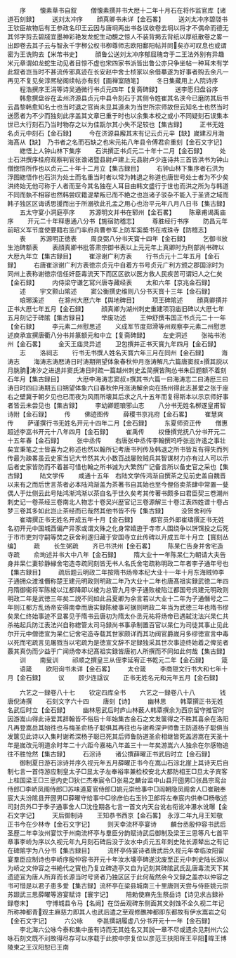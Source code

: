 <!-- { "loadSidebar": true } -->
　　序
　　懐素草书自叙
　　僧懐素撰并书大厯十二年十月石在将作监官库【诸道石刻録】
　　送刘太冲序
　　顔真卿书未详【金石畧】
　　送刘太冲序碧牋书王钦臣故物后有王参政名印王云因与唐坰两出书各误收卷去坰以将才不偶命而德无其邻字剪去碧牋宜墨神彩艳发龙蛇生动覩之惊人不装背掲去背纸以厚纸散卷之畧一出即卷去其子云与智永千字栁公权书栁尊师志欧阳鄱阳帖并同矣亦可叹息也或谓密为王诜购去【米芾书史】
　　顔鲁公送刘太冲序郁屈瑰竒于二王法外别有异趣米元章谓如龙蛇生动见者目惊不虚也宋四家书派皆出鲁公亦只争坐帖一种耳未有学此叙者岂当时不甚流传邪真迹在长安赵中舍士桢家以余借摹遂为好事者购去余凡一再见不复见矣淳熈秘阁续帖亦有刻【画禅室随笔】
　　冬日集藏用上人院诗序
　　程浩撰序王涓等诗吴通微行书贞元四年【复斋碑録】
　　送李愿归盘谷序
　　韩愈撰盘谷在孟州济源县贞元中县令刻石于其侧令姓崔其名浃今已磨防其后书云昌黎韩愈知名士也当时退之官尚未显其道未为当世所宗师故但云知名士也然当时送愿者为不少而独刻此序盖其文章已重于时也以余集本校之或小不同疑刻石误集本世已大行刻石乃当时物存之以为佳翫尔其小失不足较也【集古録】
　　正书无姓名贞元中刻石【金石録】
　　今在济源县廨其末有记云贞元辛【缺】嵗建丒月渤海髙从【缺】　乃书者之名而石缺之也宋元祐八年县令傅君俞重刻【金石文字记】
　　緫悟上人钟山林下集序
　　石洪撰正书贞元二十年十二月【金石録】
　　处士石洪撰序桂府观察判官张谵诸暨县尉卢建上元县尉卢少连诗共三首皆洪书为钟山僧揔悟所作也以贞元二十年十二月立【集古録目】
　　右钟山林下集序者石洪为浮图緫悟作也石洪为处士而名重当时者以常为韩退之称道也唐世号处士者为不少矣洪终始无他可称于人者而至今其名独在人耳目由韩文盛行于世也而洪之所为与韩道不同而埶不相容也然韩尝叹籍湜辈叛已而不絶之也岂诸子驳杂不能入于圣贤之域而韩子独区区诲诱思援而出于所溺欤此孔孟之用心也治平元年八月八日书【集古録】
　　五太守宴小洞庭亭序
　　苏源明文并书在郓州【金石畧】
　　陈章甫谒禹庙序
　　开元二十年释惠通八分书【施宿防稽志】
　　尊胜经行书序
　　防昌元年前昭义军节度使要籍右监门率府兵曹参军上防军奚奬书在戒珠寺【防稽志】
　　表
　　苏源明正徳表
　　周良弼八分书天寳十四年【金石録】
　　乞御书放生池碑额表
　　表顔真卿书批答肃宗御书表以上元元年上真卿时为刑部尚书碑以大厯九年立【集古録目】
　　崔淙谢广利方表
　　行书贞元十二年五月【金石録】
　　右唐崔淙谢广利方表徳宗贞元中自着方书号贞元广利方颁之郡国淙时为同州上表称谢徳宗信任奸臣毒流天下而区区欲以医方救人民疾苦可谓妇人之仁矣【金石録】
　　内侍梁守谦乞冩兴唐寺藏经表
　　太和六年【京兆金石録】
　　述
　　宇文颢山隂述
　　窦公衡撰史维则八分书天寳十三年【金石録】
　　琅琊溪述
　　在滁州大厯六年【舆地碑目】
　　项王碑隂述
　　顔真卿撰并正书大厯七年五月【金石録】
　　顔真卿为湖州刺史重建项羽庙旧碑以大厯七年五月刻记于碑隂【集古録目】
　　举废功述
　　王仲舒撰韦国正书贞元二十一年【金石録】
　　李元素二州慰思述
　　义成军节度郑滑等州观察李元素二州慰思述庾承宣撰唐衢八分书并篆额元和中立【复斋碑録】
　　左史洞述
　　张祐书池州【金石畧】
　　金天王庙灵异述
　　卫包撰并正书天寳九年四月【金石録】
　　志
　　洛祠志
　　行书无书撰人姓名天寳六年三月在同州【金石録】
　　海涛志
　　海涛志涛厯涛日时涛期朔望体象春秋仲月涨涛解凡六篇唐窦叔撰其説以月朓朒涛汐之进退并窦氏涛日时疏一篇越州刺史孟简撰皆陶怂书朱巨题额不着刻石年月【集古録目】
　　大厯中海涛志窦叔撰其书六篇一曰海涛志二曰涛厯三曰涛日时四曰涛期五曰朔望体象六曰春秋仲月涨涛解余向在扬州得此志甚爱之张于座右之壁冀于朝夕见也已而夜为风雨所壊其后求之凡十五年而复得斯本以示京师好事者皆云未尝见也【集古録】
　　李幼卿题琅邪山志
　　八分书无姓名栁遂皇甫智诗附【金石録】
　　传
　　佛迹图传
　　薛稷书京兆府【金石畧】
　　崔慧爽传
　　萨谨撰行书无姓名开元十四年二月【金石録】
　　东夏师资正传
　　僧惠超述李嵓书开元十八年四月【金石録】
　　崔禹传
　　权倕撰党抚八分书开元二十五年春【金石録】
　　张中丞传
　　右唐张中丞传李翰撰呜呼张巡许逺之事壮矣宜秉笔之士皆喜为之称述也然以翰所记考唐书列传及韩退之所书皆互有得失而列传最为疎畧虽云史家当记大节然其大小数百战屡败贼兵其智谋材力亦有过人可以示后者史家皆防而不着甚可惜也翰之所书诚为大繁然广记备言所以备史官之采也【集古録】
　　陆文学传
　　咸通十五年　右陆文学传鸿渐自撰茶之见前史盖自魏晋以来有之而后世言茶者必本陆鸿渐盖为茶著书自其始也至今俚俗卖茶肆中常置一甆偶人于灶侧云此号陆鸿渐鸿渐以茶自名于世久矣考其传著书颇多曰君臣契三卷潮州刺史记一卷茶经三卷南北人物志十卷吴兴歴官记三卷源解三十卷江表四姓谱十卷占梦三卷其多如此岂止茶经而已哉然其他书皆不传【集古録】
　　没贺舍利传
　　崔璹撰正书无姓名开成五年十月【金石録】
　　都官员外郎崔璹撰正书无姓名初开元中国城西偏产异豕或谓文殊之化身常嬉逰于寺市人围绕争以饼饵投之后死于市市吏刘守嗣等焚之获舍利遂归藏于安国寺立此传碑以开成五年十月立【寳刻丛编】
　　疏
　　长生粥疏
　　齐已书洪州【金石畧】
　　陈杲仁告身并舍宅造寺疏
　　俞珣述并书大中八年【金石録】
　　隋大业十一年陈杲仁为朝请大夫告身并杲仁妻轸静縁舍宅造寺疏同刻皆无书人名氏舍宅疏称明政二年者李子通年号也【集古録目】
　　疏后题云明政二年按隋书炀帝本纪大业十一年十月东海贼帅李子通拥众渡淮僭称楚王建元明政则明政二年乃大业十二年也唐髙祖实録武徳二年四月隋御衞将军陈棱以江都降即以棱为总管九月李子通败棱陷江都国号呉建元明政则明政二年是武徳三年矣二説不同如此吕夏卿为余言若以大业十二年为子通僭号之二年则江都方乱炀帝安得南幸而唐实録陈棱事可据则明政二年当为武徳三年也隋书缪矣杲仁终始事迹不显畧见于隋书云唐初为隋太仆丞元祐将炀帝已遇弑沈法兴杲仁共杀祐起兵防江表法兴自称緫管太司马録尚书事承制置百官以杲仁为司徒其事止见此尔开元中僧徳宣为杲仁记舍宅造寺载其世家颇详而其功阀官爵嵗月多缪徳宣言中毒以死而宅疏言见屠戮当以宅疏为是徳宣文辞不足録独采其世次事迹终始着之俾览者覈其真伪而少益于广闻炀帝本纪髙祖实録皆唐初人所撰而不同如此何哉【集古録】
　　训
　　南叟训
　　祁顺之撰皇三从侄李延宥正书乾元二年【金石録】
　　箴
　　语箴
　　欧阳询书未详【金石畧】
　　太仓箴
　　李商隠文行书大和七年十月【金石録】
　　议
　　顾少连諡议
　　正书无姓名元和元年五月【金石録】

　　六艺之一録卷八十七
　　钦定四库全书
　　六艺之一録卷八十八　　　　钱唐倪涛撰
　　石刻文字六十四
　　唐刻【诗】
　　幽林思
　　韩覃撰正书无姓名武后时立【金石録】
　　幽林思武后时庐山林薮人韩覃撰余为西京留守推官时因游嵩山得此诗爱其辞翰皆不俗后十年始集古金石之文发箧得之不胜其喜余在洛阳凡再登嵩岳其始徃也与梅圣俞杨子聪俱其再往也与谢希深尹师鲁王防道杨子聪俱当发箧见此诗以入集时谢希深杨子聪已死其后师鲁防道圣俞相继皆死盖游嵩在天圣十年是嵗改元明道余时年二十六距今嘉祐八年盖三十一年矣游嵩六人独余在尔感物追往不胜怆然【集古録】
　　石淙诗
　　诸公撰薛曜正书武后时立【金石録】
　　御制夏日游石淙诗并序久视元年五月薛曜正书今在嵩山石淙北崖上其诗天后自制七言一首侍游应制皇太子□显太子左奉裕率兼检校安北大都防相王□旦太子宾客上柱国梁王□三思内史□狄仁杰奉宸令□张易之麟台监中山县开圀男□张昌宗鸾台侍郎□李峤凤阁侍郎□苏味道夏官侍郎□姚元崇给事中□阎朝隐凤阁舍人□崔融奉宸大夫汾隂县开圀男□薛曜守给事中□徐彦伯右玉钤卫郎将左奉宸内供奉□杨敬述司封员外□于季子通事舍人□沈佺期各七言一首文内天台讹右衔讹冲瀑水讹曝【金石文字记】
　　天后御制诗
　　王知恭书西京【金石畧】　永淳二年九月王知敬正书今在少林寺【金石文字记】
　　则天幸流杯亭宴诗
　　麟台丞殷仲容书武后圣歴二年幸汝州宴饮于州南流杯亭与羣臣分韵赋诗武后御制及梁王三思等凡七首平章事李峤为序以久视元年九月刻石碑后没于汝水中贞元五年刺史陆长源辇出之有记在碑隂字为八分书【集古録目】
　　流杯亭侍宴诗者唐武后久视元年幸临汝阳留宴羣臣应制诗也李峤序殷仲容书开元十年汝水壊亭碑遂沈废至正元中刺史陆长源以为峤之文仲容之书絶代之寳也乃复立碑造亭又自为记刻其碑隂武氏乱唐毒流天下其遗迹冝为唐人所弃而长源当时号贤者乃独区区于此何哉然余今又録之盖亦以仲容之书可惜是以君子患多爱【集古録】流杯亭在梁县城南三十里唐则天尝与侍臣姚元崇苏颋武三思薛曜等游宴赋诗【寰宇记】
　　陪勅使麻先生祭岳诗【诗见求古録补録卷末】
　　守博城县令马【名阙】在岱岳观碑东侧面其文剥蚀不全久视二年记所称神都青观主麻慈力即其人也武后遣之至观修醮神都即东都故有伊水嵩岩之句【金石文字记】
　　六公咏
　　李邕撰胡履虚八分书开元十一年【金石録】
　　李北海六公咏今泰和集中虽有诗而无其姓名又其説一章不尽或遗余见荆州六公咏石刻文既不刓故得尽存可以序载于此按中宗复位以彦范王扶阳晖王平阳暐王博陵柬之王汉阳恕已王南
